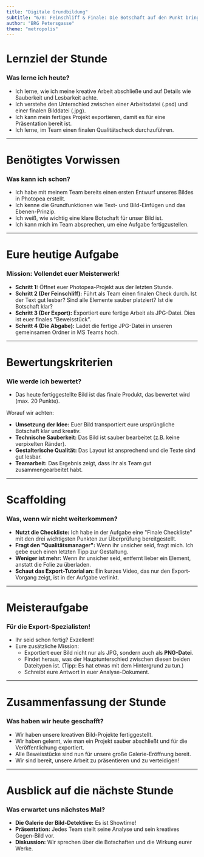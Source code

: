```yaml
---
title: "Digitale Grundbildung"
subtitle: "6/8: Feinschliff & Finale: Die Botschaft auf den Punkt bringen"
author: "BRG Petersgasse"
theme: "metropolis"
---
```


# Lernziel der Stunde

### Was lerne ich heute?

*   Ich lerne, wie ich meine kreative Arbeit abschließe und auf Details wie Sauberkeit und Lesbarkeit achte.
*   Ich verstehe den Unterschied zwischen einer Arbeitsdatei (.psd) und einer finalen Bilddatei (.jpg).
*   Ich kann mein fertiges Projekt exportieren, damit es für eine Präsentation bereit ist.
*   Ich lerne, im Team einen finalen Qualitätscheck durchzuführen.

---

# Benötigtes Vorwissen

### Was kann ich schon?

*   Ich habe mit meinem Team bereits einen ersten Entwurf unseres Bildes in Photopea erstellt.
*   Ich kenne die Grundfunktionen wie Text- und Bild-Einfügen und das Ebenen-Prinzip.
*   Ich weiß, wie wichtig eine klare Botschaft für unser Bild ist.
*   Ich kann mich im Team absprechen, um eine Aufgabe fertigzustellen.

---

# Eure heutige Aufgabe

### Mission: Vollendet euer Meisterwerk!

*   **Schritt 1:** Öffnet euer Photopea-Projekt aus der letzten Stunde.
*   **Schritt 2 (Der Feinschliff):** Führt als Team einen finalen Check durch. Ist der Text gut lesbar? Sind alle Elemente sauber platziert? Ist die Botschaft klar?
*   **Schritt 3 (Der Export):** Exportiert eure fertige Arbeit als JPG-Datei. Dies ist euer finales "Beweisstück".
*   **Schritt 4 (Die Abgabe):** Ladet die fertige JPG-Datei in unseren gemeinsamen Ordner in MS Teams hoch.

---

# Bewertungskriterien

### Wie werde ich bewertet?

*   Das heute fertiggestellte Bild ist das finale Produkt, das bewertet wird (max. 20 Punkte).

Worauf wir achten:
*   **Umsetzung der Idee:** Euer Bild transportiert eure ursprüngliche Botschaft klar und kreativ.
*   **Technische Sauberkeit:** Das Bild ist sauber bearbeitet (z.B. keine verpixelten Ränder).
*   **Gestalterische Qualität:** Das Layout ist ansprechend und die Texte sind gut lesbar.
*   **Teamarbeit:** Das Ergebnis zeigt, dass ihr als Team gut zusammengearbeitet habt.

---

# Scaffolding

### Was, wenn wir nicht weiterkommen?

*   **Nutzt die Checkliste:** Ich habe in der Aufgabe eine "Finale Checkliste" mit den drei wichtigsten Punkten zur Überprüfung bereitgestellt.
*   **Fragt den "Qualitätsmanager":** Wenn ihr unsicher seid, fragt mich. Ich gebe euch einen letzten Tipp zur Gestaltung.
*   **Weniger ist mehr:** Wenn ihr unsicher seid, entfernt lieber ein Element, anstatt die Folie zu überladen.
*   **Schaut das Export-Tutorial an:** Ein kurzes Video, das nur den Export-Vorgang zeigt, ist in der Aufgabe verlinkt.

---

# Meisteraufgabe

### Für die Export-Spezialisten!

*   Ihr seid schon fertig? Exzellent!
*   Eure zusätzliche Mission:
    *   Exportiert euer Bild nicht nur als JPG, sondern auch als **PNG-Datei**.
    *   Findet heraus, was der Hauptunterschied zwischen diesen beiden Dateitypen ist. (Tipp: Es hat etwas mit dem Hintergrund zu tun.)
    *   Schreibt eure Antwort in euer Analyse-Dokument.

---

# Zusammenfassung der Stunde

### Was haben wir heute geschafft?

*   Wir haben unsere kreativen Bild-Projekte fertiggestellt.
*   Wir haben gelernt, wie man ein Projekt sauber abschließt und für die Veröffentlichung exportiert.
*   Alle Beweisstücke sind nun für unsere große Galerie-Eröffnung bereit.
*   Wir sind bereit, unsere Arbeit zu präsentieren und zu verteidigen!

---

# Ausblick auf die nächste Stunde

### Was erwartet uns nächstes Mal?

*   **Die Galerie der Bild-Detektive:** Es ist Showtime!
*   **Präsentation:** Jedes Team stellt seine Analyse und sein kreatives Gegen-Bild vor.
*   **Diskussion:** Wir sprechen über die Botschaften und die Wirkung eurer Werke.

